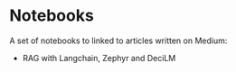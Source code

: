 # Notebooks
A set of notebooks to linked to articles written on Medium:
* RAG with Langchain, Zephyr and DeciLM
